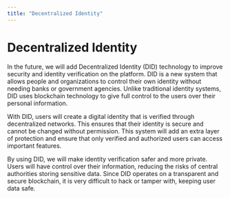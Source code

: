 ```yaml
---
title: "Decentralized Identity"
---
```


Decentralized Identity
======================

In the future, we will add Decentralized Identity (DID) technology to improve security and identity verification on the platform. DID is a new system that allows people and organizations to control their own identity without needing banks or government agencies. Unlike traditional identity systems, DID uses blockchain technology to give full control to the users over their personal information.

With DID, users will create a digital identity that is verified through decentralized networks. This ensures that their identity is secure and cannot be changed without permission. This system will add an extra layer of protection and ensure that only verified and authorized users can access important features.

By using DID, we will make identity verification safer and more private. Users will have control over their information, reducing the risks of central authorities storing sensitive data. Since DID operates on a transparent and secure blockchain, it is very difficult to hack or tamper with, keeping user data safe.
